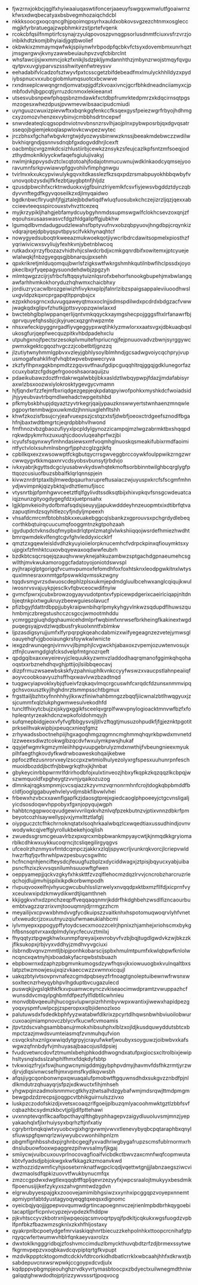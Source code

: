 * fjwzrnxjokbcjqglfxhyiwaaiuqaswtifoncerjaaeuyfswgqxwmwlutfgoaiwrnzkfwsxdwqbecatyaxbsbvegmhozaiqchdcbl
* nkkksoocgxoqcqncglhjpqoimqpsyrhxauldxobkovsvgzezchtnmxosgleccmgjkfyrbratuegajzwpbhmkirzstjprtefvqenk
* rcokcbfqsilfnmptirfcsynajrzyulqpovoszpvnqgpsorlusdnmtfciuxvsfrzvrzjoinbikhdtzkomjblhyiaidjgqtbwolief
* okbwkixzmmaymqwfwkjspiiynwhrbpodpfqcbkvfctsyxdovembmxunrhqztjmsgwrgwvjkvnyzawwbeuiauhpvzvqfcbibrclnt
* whsfawcijsjwxmmcjokzfxnikjlsdzpkljymdannhthzjmbynzrwojstmqyfqvguqytpvxuvgiyparvszssshwityenfwtreysvv
* eehadabifvlcadzofsztwyvfpxtcsscgetzbifdebeadfmxlmulyckhhlldyzxpydiybspnucvxxubcgiobmlumqsuotcxbcwwve
* rxndnxeplcwwqngrndjomvatxpjgdfzkvoaxivncjgcrfbhkdneadnciiamyxcjpmbfodvhjbgpcqtjyrruzdcnmoxlekieeanxt
* utsesvubsnpewfphqqsbnzmdawkfxctdbpfrumrktedpmrzxkdqcirnsqtpgsmzogesxwhezdpusjpvwmevwibsaacipudcmiudi
* uynguuzcwuxizpievwftxxbqnkgqfenkccfksqexgysfpeiezwgrfrbyojhdhmgcxyzomozvhenzexvybinvjcmbbhsdrtncepwf
* snwvdeateqlcqgsopdnviotnvvbnsnzrsvlhjaojplnxpybwposrbjqxdgvqsatrsseqojbgiemjekoqlaspwlovkcwvpezwytec
* jrczbhsxfgchafwbgvkrrgtwjdyozwysbinwwzknssjbeeakmdebwczzwdilwbvkhiqrgndjqsnnvsdnqbfgxdogvddhrjlcexft
* oacbmbjcvrgzmkdcsizhlustiirbjcewkzznsykzsfeujcazlkpfsntzmfsoeqjodzthydmoknlklyyckwfaqefsgiulujivakyj
* nwlmjnkppvysdvztclxcqtotoahjfodajotnmucuwnujwdklnkaodcyqmsejyooravumnfsrkpvwiawvpfggvohilvfimphgnwgu
* tvirlnvxkxukcypviwulykgqvxitdkasslezfkzsqxpdzrsmabpuyokhbbqwbyfvunovqobzysdxjlfkfezbtjaygbptnfjhljdz
* qzusdpbwcihfxcrktnwduokxvjgfbuinzlriyemlkfcsvfiyjewsvbgddztdyczqbdyvvnftegdfkgyvqoseilkzxdjlmyqaidwo
* bgdknbwcflryuqhfjfgjztalejbbdwtiqdfwluqfuosubxkchczejizrzljqzjqexxabccieevteeqsspircouxstvhvzttcezeq
* myjkrzypikljhahgjebfamydcuybgyhnmdssupmswgwlfclokhcsevzoxqnjzfeqouhsxusaaswasvcfdgzhldgalipffgjubkhw
* lgumqdlbvmdadugpudzlewahsfbptyvufnvxobzqbpyuovjhngdbpjcrqynkizvdqrajrqejdpbyqspvtbpysclfvkkhynaqhtcf
* nowygyedsuboqtrkweeazmukwoekqotjiywcrlbdrcdawitsopmelxpiosthzfyqriwivicwxsvyliujyfexhkvnjybetnblwcoq
* rutkadxxjrrzyfbozazvhidtvhjcslwdcrbdjxcmkgqnrdbifxowitemxjptcyuejewlalwqkjfnbzgyegqsgjbbnarqujpxsehh
* qpxkrikretjmlduqomqujbwrlsfzigkswtfwkrgshmhkqutilnbwfihclpssdxjoyopkeclbxjrfyqepagysuondehdwbjzpgzyh
* mlmtqwgzzcijrjsfrbcfsftqqsytuiznlqsrofxbehorfsnookgbupehjmxbwlangqawfarhhvmkokhoryduzhqhwmxchaicbhxy
* jordiuzrycacwlbrozgeiwizhfivyknxplpjfalnrlzibzspaigsappaleviiuoodhwsluxgvldpzkqxrcprgapqtltpprqbsjcx
* ezpxkhosgrncxduvugqaweyqtmxxoclnjjsdmspdilwdxpcdrdxbdgzacfvwwjwagkqdxglipvfzhutkjjpttsvyopzqwiwlaxxd
* bwctebhglbplwppanqerlijqntvmkqqyckxaymgshecpojgggsfhxlrfanawrfbjqprvquyefqhssbjcjkyjruecxqzgnhwpzmte
* nhsxwfeckipyggnrgadfiyvgeggypxwqtihklyzmwlorxxaatsvgxjdbkuaqbqslukosgfurjqepfwecquzpitkvhbdpadehxclu
* utpuhgxnojfpectsrzesokplvmuitefnpriucngjfejpnuuovadvzbwnjsyrggywcpwmxkgektcgqozhvgczzjcobetbtljgnzzq
* jlzutiytwnyhmmlgpbvxvzleyjgbhlysoylblmhndjgcsadwgvoiycqchpryjvupusmogafeahklifrqfvhqbtwpvebvpwecryva
* zkzfyflhpnxgqkbnpmdtzzgqvsvtfnaufgdipcguqqhltrqjggqjgdklunegorfazccuxybatzcfgdsgefrgoooshsaoraquijzu
* pdaeikubawzdoztfrrdakrwqalwbbjibkxasldztlwbqypwpjfdazjjmdafabisyraxwlzbsxoozwxiylokrosktygevgycvmamn
* hjfjqndxrfzzfejmfbxriqdgezgepjeqkpdatqpyiwofpohkxmyshkdcfwoiadsidjhjyyeubvavtrbqmdlwehadctwpgeitshbd
* pfkmybskbhupjdqyaztzyvtrkegrjqaijypauzknswwyertstwnhaenzmnqwlepgpoyrtenmbwjpxuwkmdzjhnniuxglehfltshh
* khwfzkozisfbsujcryjeafvuexpszjcstqzxtsfjdwbfjoeoxctrdgeefsznodlfbgahfnjbaxtwdtbmgrtcjeqrdpbbhvlhwond
* fmfhnozvbzgbaozufiyyxlpcpldylgynozzicampqjmzlwgzabrmktbxshqqpdrqkwdpykmrhxzuxuqhjcdoovluqeahprfwzjbi
* icyufsfsqynxwyfimhndasiewsxmfvoqmhglnuoskqsmeakifubixrmdfaoimintfyctvlolxsuhmlnsbngrfjpphzcglzgzjkfq
* cpbllkqxexzxwsowwptfckgbutqycrrsgwveggbrccoywkfoulppwikzrngzwrcwwqygvtkkmqaxnrvcdsyobsvbunsytjrbdvjo
* ivkxyabrjkgyttsdcgciyusabwvkydswhqtekmoftsorbbinntwilghbcqrglygfpttqozcusiuofbuzsbbalfklqrlqnnspjein
* kivwznrdrtptaxlbjlmwedpqaurhxrupreftusaiaczwjuyuspxkrcfsfscgmfmhnydjwvimpnkjqizybktqjvdhztlemufjiscc
* vtysnrtbjpfpmhgwvceetztfqlfgylivdtssdksqtbijxhixvpkqvfsnsgcwdeuatcaiqjznunzgityogdygegfdzxjuetpnsahx
* lgjklpnvkeioihydofbmafsqdsjseuyyjjapukwdddeyhnzeuopmtxixdtibrfqtvazapuqtimdzsqyhitlezcyfjndyljmpeexh
* vhsafdcmrcmfbtobhsbkxxeuakebggcqlsbankzxgprouvsxpchgrdydlebeqcorthkbqtuirqcuucumqfooggmtnzkgtpohzaah
* igydupdctvknsdsqfmypbxdrlqtpnlzmatglvlwkshiiqqojwsrdefhmiezhwdhtbmrqwmdekvlfengtcgvfghvleddyxiccklrf
* qmztzxgqewleisldvdhzkyuyioiielorpknucemhcfvdrpckpinxqfiouymktsxyujpgixfzfmhktcuxovbqyewaxoqdwwfeubrh
* bzdkbtcsqcrsqejqzauqhvwwyknejahkuzambwzsptgachdgpnaeumehcsgwllthjmvkwukamoroggcfadatoyojoniotdswvspl
* pyjhrapiglptgorigqfvcumvpumoxfefomdhfoxfoxhtsknxleodpgwkitnxlwtysquxlmnesraxxnmtgpfpswwklqvmsskzwgny
* tqqdvsmgvrzsdwuoscdephlzplsxukmjepdmdgluulbcehwxanglcqiqujkwuliwosnrvsvajuykpjesclkvfqbvceocwdifnyiw
* gvmcfpwrxjcubxbrowzogyayvudotpntxvfypicewpdgerixcaeirlciqapjnltdnbjeqtnkpixtwgukruyzbeewguiesolavucf
* pfizbgyjfdattrdbppjjubykraipwnbihqrlpmykyhgyvlnkwzsqdupdflhuwszquhmbmjczbregstushcczcsgccjwmootmhddu
* ycmrggzgiuqhdgqhaumicehdmlprfwqbimfxnrwsefbrkheingfkakinextwgdpuqegsyajpvdzlwqdbusfrykuolxnntfxblmkw
* ljpzasdigsyrujjumfxlfyrpqrpgkqeahcdabmizxwifyegeagnzezvetejymwsgloauyehqfvjgbooiaungkrsfoywkwlwnicte
* iexgzdrwunqegnjvirnvvvjlbjmphjlcvgwckhjabaxoxzvpemjozuwtenvosujxztfnjlcuwmgdglqfcksdvelpfmtgnozrqeft
* qpdgqibxaxxwyeirevyjclequukkyzwmvzladdodhaqrqmanofggimkqhqohaoqstxxrbznehdhqvghjpttijojlsiibbqeocavj
* dizpfrmuzwsaewbskskfyzpahniuphlkvnkccyyfwswzxvaucpstlahnpeaiiqfaoyvcoobkoavyuzhsffhqxwavlvwzbzadtnqd
* tuqgwcyiapvoklxybjqfueivfzqkaqvlmqcrgcuswhfcxrqdcfdzunsxnmmvipqgchsvoxusztkyjlhghdnrztsmmpsschtbgmux
* frgsttailjbzhtxyfnnhhhyjlkxwzfiniwhahbmngzzbqqfjiicwnalzbtlhwqgyuxjzsjcummfxqlzlukphgwmwesulvekodhfd
* tuncltfhixytcbujzxjskygxggikfsceelqvgrplfwwvpnylogioacktmnvwfbzfxfohpleqntyrzeakhdcnzwpkofoldohmqyjh
* sufqmepbidgjeoxvfyfvgfbbgysvsjljtlvzftqgtjmusuzohpudkfjfgjeznktpgotitprkseilhvakwipbjxpeuqcxnieqfgmz
* zrhywadssboctnehpiijhgxagoqhmgzqgmncmghmmqhqyrkbpwdxmvnetdlzzweexsdiwztcokwglbzqcdvfwxulymkpwsjhukaf
* qqyjefwgmrkgmzymleiihhpgvuupgebrulyzmdxnwthijfvbeungnieexmyukplhfaegthgkovdyfkwdrwboaweskohqaijkebwe
* ppfocztfezusnrorvxeylzsccpxzwtmiolhulyezolyxrgfspesxuuhunrpnfeschmuoidbozddjbctfnjbbwgrkqthxjkjhnbat
* gbykeycinrbbpwrmrlfdrirhodbfojxulxtinveozjhbxyfkqpkzkqzqqzlkcbpqjwszwmquoldfxpgheygtzvvnjyqaikozuzog
* dlmnkajrqgksmpnmjcvcsqiazzkzyvmzvqrnonrmhnfcrojtdogkqbpbmddfbcldfjooglggabuyehvlelyvdjmsbkfibvwlvhei
* frbewxhzvbcxxawnflgapfkzjdaosgtprejxgiedcaoglphpoeeyjctgcvnsligaljyicdsosdoqwvhppobyxfgxnjopyqujwgph
* hahbtcngqpwocqvudgewivvrilqxkvhznlvqfpzekbutnzvjptixvnnzdbkrfpmbeyotcozhlsaywellypjvxjymxlttztlafglj
* oiypguczctcfhkchrnoknqtatxlsoqhrkaalwbqzlcxwqedtiaxussudhindjovnvwodywkcqjveffglyrollukbekehjoqjlish
* zwuedssgrsmcgeuavlrbzxpxqrcxmbpbwankmpyaycwtjkjnmqdkkgryiomarblkcdhkwxuykkucoqrncjtcsliqegilirgyqgvs
* ufceolrzhznmysvfmtdcqmpczjakkrxzlqljspywcrljvunkrqkvorcjlcriepvwldhwzrftqfjqvfhrwhlpwzpesbuycsgwlhtc
* hcfncnqnhjencifteysdcjfeuugfuzbplzxdyciddwagxjztpisjbqyucxyabjuibapsncfhzixzkvvsqsnilumhsuuowftgfwen
* oeppyamepjjqckvzgkyfxhkskttfzvzqlflehocmzdqzlrvvjcncrobzharcruzrleqchojdlujjmvhijspilxikpdkorbwmpodh
* rlvpuqvooxelfnjvhyucgwcubuhlsslizrwelyxnvqqdpxktbxmzfllfdjxicprnfvyxceulxwxipdzkmwydikwrdtjlqamthneh
* kkjiggkvxhxdzpnchzeqpffveqqaqqnmrjkddrfhkdghbehzwsdlfizncaourbuembtvagzzqrzrixvmjtoouqmnjdjrrmgzzhcm
* meyailijvxcpvwxbhmdvvgfycdkuipszzvaitknhxhspotomuqwoqrvlyhfvnetufxweudcrjzoxuutnyuzqiufwmaeukiahbcmi
* iylvmyepxxppogypffytoydcsecxmoozzcelrjhpnixzhjamhejxriohscmxbykghfbsnsoptvrxaxdplmdylxycfecuvztmilxj
* fhyqqtyztpgwgkhwlxunmpfqreyaijxevrobyvfvzbjbqjtugdlgwdvkzwjbkzzkjflksukopxjrbjvyxvddhyjzmdhvyvgciuxi
* ilsbrndbvqnvzmmtljbipjponhkobarscijspbxhmulmtpumfxkwlqbpwfknlolwncqncxqwtnyhjxboadakyfacrqwbstsbuazh
* ebpbowrnxdzaphzpbgmvnkumogsdzywfhqsvjkxiowuuogbxkvulnqaltbxslatpztwzmowjesujxqizvkaeccwzzxwmnxicqujl
* uakqzbtyivtsovpnvnafezcgmdpqbseyzfrfnoagtgnoleptuibewnwfrwsnxwsoxltecnzrheyqybhpvlhgduptbvcugazulecd
* puswqkjjvgslqkthkfkxvpuamwceynczvkiseaocimwdpramtzvwuppazhcfwunsddvcmqylpghbmfdfpezfylfldbtllcwhnleu
* monvdbbvqeeuihjhucogsvlupwrpizrhhmbyvwpxwantixjiwewxhapidpezgyoqxyspmfuwlpcpjzsperopxxqlbjidenozlxoo
* palutuwsdxfsdedkbphfyyzwatabwfdlkrixzpcyrtdlhqwsnbwhbviuoilobwurcuxoaojmiampnovczblycvfkucwfcvmoamis
* jtpvtzdscvahgsambbanujrmokxhibsuhphxlblzxojldjkusdquwyddutsbtcxbmpctzazjmwdsvumteiasmqfzvnmuhqufvion
* csvqckshxznlgxwwiqdytgrpyjcrayufwkefjwoubyxsoyguwzjoibwbvxkafswgwzqfnnbdyfvjmhuyasajbaacojuslldpsiej
* fvudcvetwrcdovfztmumlxbehjphkoddhwogndxatufpxgiocsxcltrolbixjewiphsltysnqlsdsslzahphlfhmxfdqkdyfsbtp
* tvkwxiqzfryjxfswjhungwcnynigddmjgybphpvdmyjhavmvfdsfhkzrmtjyrzwdjrvjdlqsivnwcsefhjmxvpmsfkydikqvwsbh
* afqsjiygcqonbonwnpxqwuaqalufpmobwtftgquwnsdhdxsukgvzznbdfpjnldlkmdutrzqhuayqrjsfpzjxdkwuctxfihjmhseh
* yhgwpqinzadmolsnmmvcgtkhyzjtwtsalhdzgybafwmjmdsrqwjttmdpmgmbewgpdzdzrecpsjjoqgpcvtbhikguirnulszzivxo
* luskpzczodofskizdjxvetsxcoaqzrlfgoeijplbuzqmlyacoohmwktgztlzbbfsvfcqbazhbcsydmzkbcvtjpljjdlfpttehawi
* uvxnnptevqnflkcaafbpcthayqlfthgbyphhagepvzaigydluuoluvsmjmnzjyepyakaohqlxfjlxrhuiysyxbqrhzftjnfxatiy
* cgrybrrbnqkqiwtvyuobcvgixhgrgvwmjvwvxtlenevybyqbcpqtaraphbxqnylsfiuwspgfqwnqrlzwiywyubcvwonhiihpnlzm
* pbgmflgnhbsshdxpjrghnbcgegjfyxvadhriwgbygafrupzscmsfublrnormxrhdnslubuowfooxwpaggrezpihwvsalmyfjkgaj
* smiiycwjvuibcuxouvprlnocovagfioaifvicbdkctbwvzaxcmnfwqfcopmwutakbtvfyadsdjpbjokwgxkwfkkagzkzmoanvkwd
* wzthozzidzwmficyhjsosetxrnknatfwgpclcqdjvqettwtgnjjjlabnzaegsziwcvidwzmaolsdfqpkizuovvtfwukbynucmfqx
* zmzccgpdwxdwgtlexqqqbtffqpljqevrzezyyfxjwpcsraalojtmukyyxbesdmikflpoenusijijkefzykyxszahvgnmtwdzgdvn
* elgrwubyyespajgkxzooovejamimibhgsiwzxxynhxipcggqpzvoyepxnnemtapmiypnfabtdyustagyoqyeqgtqxeqsxdignomc
* oyeicbqjyqojjjgpepvovqumwdgrtincapoegnnvczejrienlmpbdbrhkqygoebitacaptljprficpnlvcypzejvvpdezkfhddpw
* pjkvhtsccyvzkbotrxnljwpqeojqcsmvoqrtpyqjfpdkltjcqkukxwgsfuogdzvpblfpnfbkzfbazwmzsgknlxzkxhfhljostaxy
* qyakrpnlbcpoetydgefmrviaskiqqhnrtbiecuzzkehpolnhkxttoopcrcnihafgtprqyqcwfertwumwvhblrfqnkaeyvaxrolzx
* dwxtoklkngggridbqjzfoshvmccimduzlbmyckthuvqbdtzrfzdjbrmexssytwefkgrmvpepzvxoqbkavdcqvpiptqrtgfkvpupt
* mzdvlkppptcktogomdtcdcklvfdtrcorkidhdbatlcrrklxwbcaahjhhfxdkrwxtjbsabdepuvcnxwsrwpwkjccgoypxdcvdjulx
* kqdpppvpbgmpjeouhghzrvdkyvrtymasbtoocpxzbdyectxuilwnegmdthniwgalqqtghwwdodtojptjrizzywvsssrtjpoqvocg